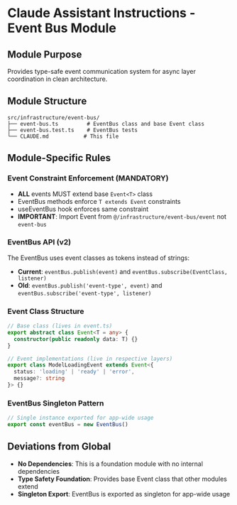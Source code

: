 # Claude Assistant Instructions - Event Bus Module

## Module Purpose
Provides type-safe event communication system for async layer coordination in clean architecture.

## Module Structure
```
src/infrastructure/event-bus/
├── event-bus.ts         # EventBus class and base Event class
├── event-bus.test.ts    # EventBus tests
└── CLAUDE.md           # This file
```

## Module-Specific Rules

### Event Constraint Enforcement (MANDATORY)
- **ALL** events MUST extend base `Event<T>` class
- EventBus methods enforce `T extends Event` constraints
- useEventBus hook enforces same constraint
- **IMPORTANT**: Import Event from `@/infrastructure/event-bus/event` not `event-bus`

### EventBus API (v2)
The EventBus uses event classes as tokens instead of strings:
- **Current**: `eventBus.publish(event)` and `eventBus.subscribe(EventClass, listener)`
- **Old**: `eventBus.publish('event-type', event)` and `eventBus.subscribe('event-type', listener)`

### Event Class Structure
```typescript
// Base class (lives in event.ts)
export abstract class Event<T = any> {
  constructor(public readonly data: T) {}
}

// Event implementations (live in respective layers)
export class ModelLoadingEvent extends Event<{
  status: 'loading' | 'ready' | 'error', 
  message?: string
}> {}
```

### EventBus Singleton Pattern
```typescript
// Single instance exported for app-wide usage
export const eventBus = new EventBus()
```

## Deviations from Global
- **No Dependencies**: This is a foundation module with no internal dependencies
- **Type Safety Foundation**: Provides base Event class that other modules extend
- **Singleton Export**: EventBus is exported as singleton for app-wide usage